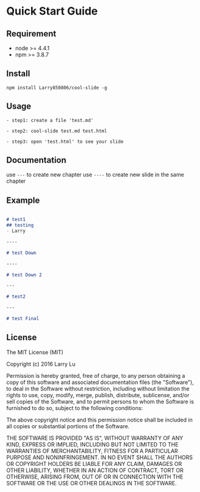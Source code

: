 # Quick Start Guide

## Requirement

- node >= 4.4.1
- npm >= 3.8.7

## Install

```
npm install Larry850806/cool-slide -g
```

## Usage

```
- step1: create a file 'test.md'

- step2: cool-slide test.md test.html

- step3: open 'test.html' to see your slide
```

## Documentation

use `---` to create new chapter
use `----` to create new slide in the same chapter

## Example

```markdown

# test1
## testing
- Larry

----

# test Down

----

# test Down 2

---

# test2

---

# test Final

```

## License

The MIT License (MIT)

Copyright (c) 2016 Larry Lu

Permission is hereby granted, free of charge, to any person obtaining a copy
of this software and associated documentation files (the "Software"), to deal
in the Software without restriction, including without limitation the rights
to use, copy, modify, merge, publish, distribute, sublicense, and/or sell
copies of the Software, and to permit persons to whom the Software is
furnished to do so, subject to the following conditions:

The above copyright notice and this permission notice shall be included in all
copies or substantial portions of the Software.

THE SOFTWARE IS PROVIDED "AS IS", WITHOUT WARRANTY OF ANY KIND, EXPRESS OR
IMPLIED, INCLUDING BUT NOT LIMITED TO THE WARRANTIES OF MERCHANTABILITY,
FITNESS FOR A PARTICULAR PURPOSE AND NONINFRINGEMENT. IN NO EVENT SHALL THE
AUTHORS OR COPYRIGHT HOLDERS BE LIABLE FOR ANY CLAIM, DAMAGES OR OTHER
LIABILITY, WHETHER IN AN ACTION OF CONTRACT, TORT OR OTHERWISE, ARISING FROM,
OUT OF OR IN CONNECTION WITH THE SOFTWARE OR THE USE OR OTHER DEALINGS IN THE
SOFTWARE.
